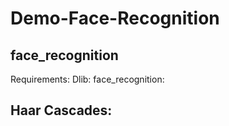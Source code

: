 # Demo-Face-Recognition

## face_recognition
Requirements: 
Dlib:
face_recognition:

## Haar Cascades:

